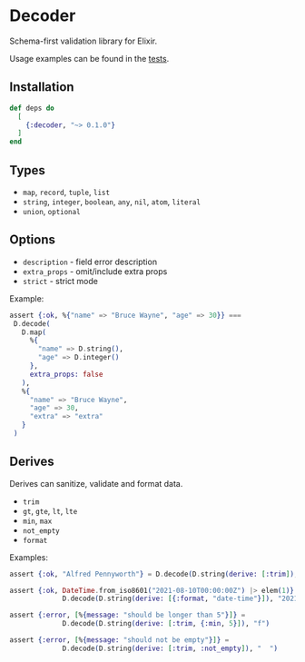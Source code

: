 # Decoder

Schema-first validation library for Elixir.

Usage examples can be found in the [tests](./test/decoder_test.exs).

## Installation

```elixir
def deps do
  [
    {:decoder, "~> 0.1.0"}
  ]
end
```

## Types

- `map`, `record`, `tuple`, `list`
- `string`, `integer`, `boolean`, `any`, `nil`, `atom`, `literal`
- `union`, `optional`

## Options

- `description` - field error description
- `extra_props` - omit/include extra props
- `strict` - strict mode

Example: 

```elixir
assert {:ok, %{"name" => "Bruce Wayne", "age" => 30}} ===
 D.decode(
   D.map(
     %{
       "name" => D.string(),
       "age" => D.integer()
     },
     extra_props: false
   ),
   %{
     "name" => "Bruce Wayne",
     "age" => 30,
     "extra" => "extra"
   }
 )
```

## Derives

Derives can sanitize, validate and format data.

- `trim`
- `gt`, `gte`, `lt`, `lte`
- `min`, `max`
- `not_empty`
- `format`

Examples:

```elixir
assert {:ok, "Alfred Pennyworth"} = D.decode(D.string(derive: [:trim]), " Alfred Pennyworth ")

assert {:ok, DateTime.from_iso8601("2021-08-10T00:00:00Z") |> elem(1)} ==
             D.decode(D.string(derive: [{:format, "date-time"}]), "2021-08-10T00:00:00Z")

assert {:error, [%{message: "should be longer than 5"}]} =
             D.decode(D.string(derive: [:trim, {:min, 5}]), "f")

assert {:error, [%{message: "should not be empty"}]} =
             D.decode(D.string(derive: [:trim, :not_empty]), "  ")
```


